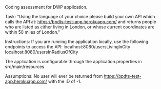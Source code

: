 Coding assessment for DWP application.

Task:
"Using the language of your choice please build your own API which calls the API at:
https://bpdts-test-app.herokuapp.com/
and returns people who are listed as either living in London, or whose current
coordinates are within 50 miles of London."

Instructions:
If you are running the application locally, use the following endpoints to access the API:
localhost:8080/usersLivingInCity
localhost:8080/usersInRadiusOfCity

The application is configurable through the application.properties in src/main/resources

Assumptions:
No user will ever be returned from https://bpdts-test-app.herokuapp.com/ with the ID of -1.